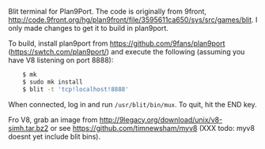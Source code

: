 
Blit terminal for Plan9Port.  The code is originally from 9front, http://code.9front.org/hg/plan9front/file/3595611ca650/sys/src/games/blit.
I only made changes to get it to build in plan9port.

To build, install plan9port from https://github.com/9fans/plan9port (https://swtch.com/plan9port/) and execute the following
(assuming you have V8 listening on port 8888):

```sh
    $ mk
    $ sudo mk install
    $ blit -t 'tcp!localhost!8888'
```

When connected, log in and run `/usr/blit/bin/mux`.
To quit, hit the END key.

Fro V8, grab an image from
http://9legacy.org/download/unix/v8-simh.tar.bz2
or
see https://github.com/timnewsham/myv8 (XXX todo: myv8
doesnt yet include blit bins).

